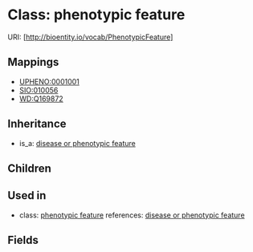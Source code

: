 # Class: phenotypic feature




URI: [http://bioentity.io/vocab/PhenotypicFeature]
## Mappings

 * [UPHENO:0001001](http://purl.obolibrary.org/obo/UPHENO_0001001)
 * [SIO:010056](http://semanticscience.org/resource/SIO_010056)
 * [WD:Q169872](http://purl.obolibrary.org/obo/WD_Q169872)
## Inheritance

 *  is_a: [disease or phenotypic feature](DiseaseOrPhenotypicFeature.md)
## Children

## Used in

 *  class: [phenotypic feature](PhenotypicFeature.md) references: [disease or phenotypic feature](DiseaseOrPhenotypicFeature.md)
## Fields

